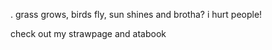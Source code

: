 . grass grows, birds fly, sun shines and brotha? i hurt people!

check out my strawpage and atabook










